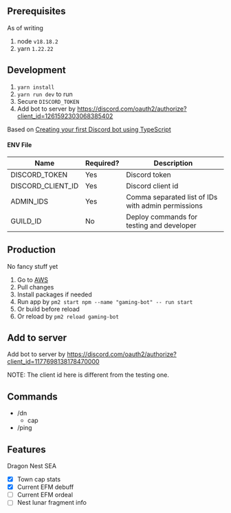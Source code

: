 ## Prerequisites

As of writing

1. node `v18.18.2`
2. yarn `1.22.22`

## Development

1. `yarn install`
2. `yarn run dev` to run
3. Secure `DISCORD_TOKEN`
4. Add bot to server by https://discord.com/oauth2/authorize?client_id=1261592303068385402

Based on [Creating your first Discord bot using TypeScript](https://dev.to/fellipeutaka/creating-your-first-discord-bot-using-typescript-1eh6)

#### ENV File

| Name              | Required? | Description                                        |
| ----------------- | --------- | -------------------------------------------------- |
| DISCORD_TOKEN     | Yes       | Discord token                                      |
| DISCORD_CLIENT_ID | Yes       | Discord client id                                  |
| ADMIN_IDS         | Yes       | Comma separated list of IDs with admin permissions |
| GUILD_ID          | No        | Deploy commands for testing and developer          |

## Production

No fancy stuff yet

1. Go to [AWS](us-east-2.console.aws.amazon.com)
2. Pull changes
3. Install packages if needed
4. Run app by `pm2 start npm --name "gaming-bot" -- run start`
5. Or build before reload
6. Or reload by `pm2 reload gaming-bot`

## Add to server

Add bot to server by https://discord.com/oauth2/authorize?client_id=1177698138178470000

NOTE: The client id here is different from the testing one.

## Commands

- /dn
  - cap
- /ping

## Features

Dragon Nest SEA

- [x] Town cap stats
- [x] Current EFM debuff
- [ ] Current EFM ordeal
- [ ] Nest lunar fragment info
